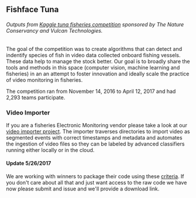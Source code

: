 ## Fishface Tuna
###### Outputs from [Kaggle tuna fisheries competition](https://www.kaggle.com/c/the-nature-conservancy-fisheries-monitoring) sponsored by The Nature Conservancy and Vulcan Technologies.  


The goal of the competition was to create algorithms that can detect and indentify species of fish in video data collected onboard fishing vessels. These data help to manage the stock better.  Our goal is to broadly share the tools and methods in this space (computer vision, machine learning and fisheries) in an an attempt to foster innovation and ideally scale the practice of video monitoring in fisheries.

The competition ran from November 14, 2016 to April 12, 2017 and had 2,293 teams participate.

### Video Importer
If you are a fisheries Electronic Monitoring vendor please take a look at our [video importer project](https://github.com/tnc-ca-geo/video-importer). The importer traverses directories to import video as segmented events with correct timestamps and metadata and automates the ingestion of video files so they can be labeled by advanced classifiers running either locally or in the cloud.


#### Update 5/26/2017
We are working with winners to package their code using these [criteria](../master/kaggle_to_production.md). If you don't care about all that and just want access to the raw code we have now please submit and issue and we'll provide a download link.

